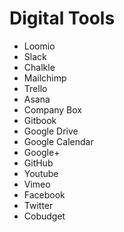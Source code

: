 # Digital Tools

* Loomio
* Slack
* Chalkle
* Mailchimp
* Trello
* Asana
* Company Box
* Gitbook
* Google Drive
* Google Calendar
* Google+
* GitHub
* Youtube
* Vimeo
* Facebook
* Twitter
* Cobudget

